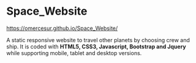 # Space_Website
https://omercesur.github.io/Space_Website/

A static responsive website to travel other planets by choosing crew and ship. It is coded with **HTML5, CSS3, Javascript, Bootstrap and Jquery** while supporting mobile, tablet and desktop versions.
